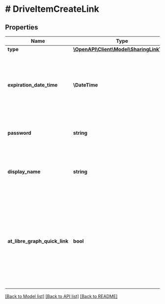 # # DriveItemCreateLink

## Properties

Name | Type | Description | Notes
------------ | ------------- | ------------- | -------------
**type** | [**\OpenAPI\Client\Model\SharingLinkType**](SharingLinkType.md) |  | [optional]
**expiration_date_time** | **\DateTime** | Optional. A String with format of yyyy-MM-ddTHH:mm:ssZ of DateTime indicates the expiration time of the permission. | [optional]
**password** | **string** | Optional.The password of the sharing link that is set by the creator. | [optional]
**display_name** | **string** | Provides a user-visible display name of the link. Optional. Libregraph only. | [optional]
**at_libre_graph_quick_link** | **bool** | The quicklink property can be assigned to only one link per resource. A quicklink can be used in the clients to provide a one-click copy to clipboard action. Optional. Libregraph only. | [optional]

[[Back to Model list]](../../README.md#models) [[Back to API list]](../../README.md#endpoints) [[Back to README]](../../README.md)
